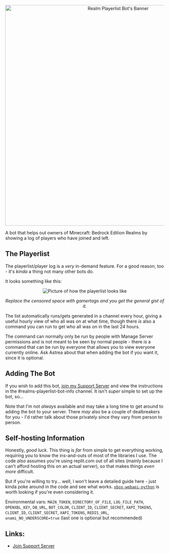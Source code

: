 <p align="center">
  <img src="https://cdn.discordapp.com/attachments/775915758588657664/916464019227947078/RealmsPlayerlistBotBanner.png" alt="Realm Playerlist Bot's Banner" width="700"/>
</p>

A bot that helps out owners of Minecraft: Bedrock Edition Realms by showing a log of players who have joined and left.

## The Playerlist
The playerlist/player log is a *very* in-demand feature. For a good reason, too - it's *kinda* a thing not many other bots do.

It looks something like this:

<p align="center">
  <img src="https://cdn.discordapp.com/attachments/775915758588657664/916460297961766923/Screenshot_2021-12-03_174426.png" alt="Picture of how the playerlist looks like"/>
</p>

<p align="center">
  <i>Replace the censored space with gamertags and you get the general gist of it.</i>
</p>

The list automatically runs/gets generated in a channel every hour, giving a useful hourly view of who all was on at what time, though there *is* also a command you can run to get who all was on in the last 24 hours.

The command can normally only be run by people with Manage Server permissions and is not meant to be seen by normal people - there *is* a command that can be run by everyone that allows you to view everyone currently online. Ask Astrea about that when adding the bot if you want it, since it is optional.

## Adding The Bot

If you wish to add this bot, [join my Support Server](https://discord.gg/NSdetwGjpK) and view the instructions in the #realms-playerlist-bot-info channel. It isn't *super* simple to set up the bot, so...

Note that I'm not *always* available and may take a long time to get around to adding the bot to your server. There *may* also be a couple of dealbreakers for you - I'd rather talk about those privately since they vary from person to person.

## Self-hosting Information

Honestly, *good luck*. This thing is *far* from simple to get everything working, requiring you to know the ins-and-outs of most of the libraries I use. The code *also* assumes you're using replit.com out of all sites (mainly because I can't afford hosting this on an actual server), so that makes things *even more* difficult.

But if you're willing to try... well, I won't leave a detailed guide here - just kinda poke around in the code and see what works. [`xbox-webapi-python`](https://github.com/OpenXbox/xbox-webapi-python) is worth looking if you're even considering it.

Environmental vars: `MAIN_TOKEN`, `DIRECTORY_OF_FILE`, `LOG_FILE_PATH`, `OPENXBL_KEY`, `DB_URL`, `BOT_COLOR`, `CLIENT_ID`, `CLIENT_SECRET`, `XAPI_TOKENS`, `CLIENT_ID`, `CLIENT_SECRET`, `XAPI_TOKENS`, `REDIS_URL`, `onami_NO_UNDERSCORE=true` (last one is optional but recommended)

## Links:

* [Join Support Server](https://discord.gg/NSdetwGjpK)
